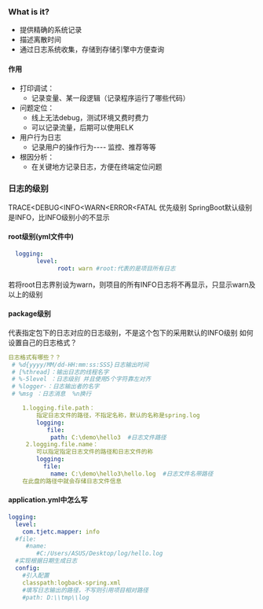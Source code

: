 ### What is it?
- 提供精确的系统记录
- 描述离散时间
- 通过日志系统收集，存储到存储引擎中方便查询
#### 作用
- 打印调试：
	- 记录变量、某一段逻辑（记录程序运行了哪些代码）
- 问题定位：
	- 线上无法debug，测试环境又费时费力
	- 可以记录流量，后期可以使用ELK
- 用户行为日志
	- 记录用户的操作行为---- 监控、推荐等等
- 根因分析：
	- 在关键地方记录日志，方便在终端定位问题
### 日志的级别
TRACE<DEBUG<INFO<WARN<ERROR<FATAL 优先级别
SpringBoot默认级别是INFO，比INFO级别小的不显示
#### root级别(yml文件中)
```yml
  logging:
        level:
              root: warn #root:代表的是项目所有日志
```
若将root日志界别设为warn，则项目的所有INFO日志将不再显示，只显示warn及以上的级别
#### package级别
代表指定包下的日志对应的日志级别，不是这个包下的采用默认的INFO级别
如何设置自己的日志格式？
```yml
日志格式有哪些？？
 # %d{yyyy/MM/dd-HH:mm:ss:SSS}日志输出时间
 # [%thread]：输出日志的线程名字
 # %-5level ：日志级别 并且使用5个字符靠左对齐
 # %logger-：日志输出者的名字
 # %msg ：日志消息  %n换行
```

```yml
    1.logging.file.path：
        指定日志文件的路径，不指定名称，默认的名称是spring.log
        logging:
           file:
            path: C:\demo\hello3  #日志文件路径
     2.logging.file.name：
        可以指定指定日志文件的路径和日志文件的称
        logging:
          file:
            name: C:\demo\hello3\hello.log  #日志文件名带路径
    在此盘的路径中就会存储日志文件信息
```
#### application.yml中怎么写
```yml
logging:
  level:
    com.tjetc.mapper: info
  #file:
     #name:
        #C:/Users/ASUS/Desktop/log/hello.log
  #实现根据日期生成日志
  config:
    #引入配置
    classpath:logback-spring.xml
    #填写日志输出的路径，不写则引用项目相对路径
    #path: D:\\tmp\\log

```

